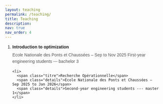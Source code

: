 ```yaml
---
layout: teaching
permalink: /teaching/
title: Teaching
description:
nav: true
nav_order: 4
---
```


<head>
  <meta charset="UTF-8">
  <style>
    body {
      font-family: Arial, sans-serif;
      padding: 20px;
    }

    ol {
      padding-left: 20px;
    }

    li {
      margin-bottom: 15px;
      line-height: 1.5;
    }

    .titre {
      font-weight: bold;
      display: block;
      margin-bottom: 5px;
    }

    .details {
      color: #555;
    }
  </style>
</head>
<body>

  <ol>
    <li>
      <span class="titre">Introduction to optimization</span>
      <span class="details">Ecole Nationale des Ponts et Chaussées – Sep to Nov 2025</span>
      <span class="details">First-year engineering students --- bachelor 3</span>
    </li>

    <li>
      <span class="titre">Recherche Opérationnelle</span>
      <span class="details">Ecole Nationale des Ponts et Chaussées – Sep 2025 to Jan 2026</span>
      <span class="details">Second-year engineering students --- master 1</span>
    </li>
  </ol>

</body>
